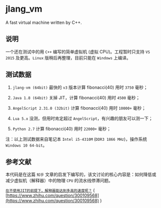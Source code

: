 # jlang_vm

A fast virtual machine written by C++.

## 说明

一个还在测试中的用 `C++` 编写的简单虚拟机 (虚拟 CPU)。工程暂时只支持 `VS 2015` 及更高。`Linux` 版稍后再整理，目前只能在 `Windows` 上编译。

## 测试数据

1. `jlang-vm (64bit)` 最快的 `v3` 版本计算 fibonacci(40) 用时 `3750` 毫秒；

2. `Java 1.8 (64bit)` 关掉 JIT，计算 fibonacci(40) 用时 `4500` 毫秒；

3. `AngelScript 2.31.0 (32bit)` 计算 fibonacci(40) 用时 `10000+` 毫秒；

4. `Lua 5.x` 没测，但用时肯定超过 `AngelScript`，有兴趣的朋友可以测一下；

5. `Python 2.7` 计算 fibonacci(40) 用时 `22000+` 毫秒；

注：以上测试数据来自笔记本 `Intel i5-4310M` (`DDR3 1866 MHz`)，操作系统 `Windows 10 64-bit`。

## 参考文献

本代码是在这篇 `知乎` 文章的启发下编写的，该文讨论的核心内容是：如何降低或减少虚拟机（解释器）中的物理 `CPU` 的流水线停滞问题。

 [`在不使用JIT的前提下，解释器能达到多高的速度呢？`](https://www.zhihu.com/question/300109568) ( [https://www.zhihu.com/question/300109568](https://www.zhihu.com/question/300109568) )
